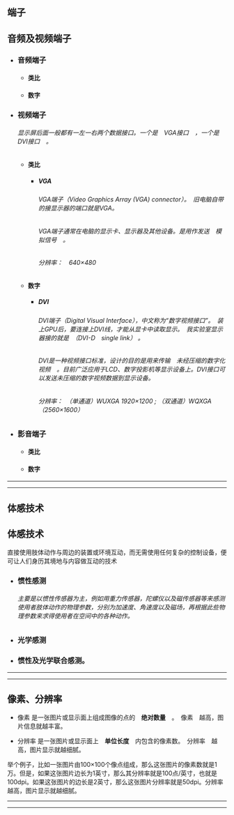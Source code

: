 
端子
---

## 音频及视频端子

- ### 音频端子	
	+ #### 类比	
	+ #### 数字	

- ### 视频端子

	###### 显示屏后面一般都有一左一右两个数据接口。一个是　VGA接口　，一个是　DVI接口　。
	+ #### 类比	
		- ##### VGA
		
			###### VGA端子（Video Graphics Array (VGA) connector）。　旧电脑自带的接显示器的端口就是VGA。　
			###### VGA端子通常在电脑的显示卡、显示器及其他设备。是用作发送　模拟信号　。
			###### 分辨率：　640×480
	+ #### 数字	
		- ##### DVI
		
			###### DVI端子（Digital Visual Interface），中文称为“数字视频接口”。　装上GPU后，要连接上DVI线，才能从显卡中读取显示。　我实验室显示器接的就是　（DVI-D　single link） 。　
			###### DVI是一种视频接口标准，设计的目的是用来传输　未经压缩的数字化视频　。目前广泛应用于LCD、数字投影机等显示设备上。DVI接口可以发送未压缩的数字视频数据到显示设备。
			###### 分辨率：　（单通道）WUXGA 1920×1200 ; （双通道）WQXGA（2560×1600）

- ### 影音端子	
	+ #### 类比	
	+ #### 数字	

---

---

体感技术
---

## 体感技术
直接使用肢体动作与周边的装置或环境互动，而无需使用任何复杂的控制设备，便可让人们身历其境地与内容做互动的技术

- ### 惯性感测

	###### 主要是以惯性传感器为主，例如用重力传感器，陀螺仪以及磁传感器等来感测使用者肢体动作的物理参数，分别为加速度、角速度以及磁场，再根据此些物理参数来求得使用者在空间中的各种动作。
	
- ### 光学感测

- ### 惯性及光学联合感测。

---

---

像素、分辨率
---

- 像素 是一张图片或显示面上组成图像的点的　**绝对数量**　。　像素　越高，图片信息就越丰富。

- 分辨率 是一张图片或显示面上　**单位长度**　内包含的像素数。　分辨率　越高，图片显示就越细腻。

举个例子，比如一张图片由100×100个像点组成，那么这张图片的像素数就是1万。但是，如果这张图片边长为1英寸，那么其分辨率就是100点/英寸，也就是100dpi。如果这张图片的边长是2英寸，那么这张图片分辨率就是50dpi。分辨率越高，图片显示就越细腻。

---

---
